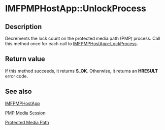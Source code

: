 # IMFPMPHostApp::UnlockProcess

## Description

Decrements the lock count on the protected media path (PMP) process. Call this method once for each call to [IMFPMPHostApp::LockProcess](https://learn.microsoft.com/windows/desktop/api/mfidl/nf-mfidl-imfpmphostapp-lockprocess).

## Return value

If this method succeeds, it returns **S_OK**. Otherwise, it returns an **HRESULT** error code.

## See also

[IMFPMPHostApp](https://learn.microsoft.com/windows/desktop/api/mfidl/nn-mfidl-imfpmphostapp)

[PMP Media Session](https://learn.microsoft.com/windows/desktop/medfound/pmp-media-session)

[Protected Media Path](https://learn.microsoft.com/windows/desktop/medfound/protected-media-path)